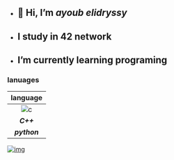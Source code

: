 - ## 👋 Hi, I’m *ayoub elidryssy*
- ##  I study in 42 network
- ##  I’m currently learning programing

### lanuages


|language    |
|  :-:      |
|![c](https://img.icons8.com/?size=48&id=shQTXiDQiQVR&format=png)     | 
|***C++***   |
|***python***|


[![img](https://leetcard.jacoblin.cool/ayelidryssy?theme=dark&font=Changa)](https://leetcode.com/ayoubedark/)
